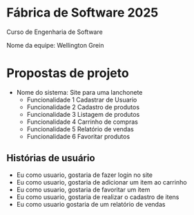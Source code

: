 # Fábrica de Software 2025

Curso de Engenharia de Software 

Nome da equipe: Wellington Grein
# Propostas de projeto

* Nome do sistema: Site para uma lanchonete
    * Funcionalidade 1 Cadastrar de Usuario
    * Funcionalidade 2 Cadastro de produtos
    * Funcionalidade 3 Listagem de produtos
    * Funcionalidade 4 Carrinho de compras
    * Funcionalidade 5 Relatório de vendas
    * Funcionalidade 6 Favoritar produtos
      
## Histórias de usuário
   * Eu como usuario, gostaria de fazer login no site
   * Eu como usuario, gostaria de adicionar um item ao carrinho
   * Eu como usuario, gostaria de favoritar um item
   * Eu como usuario, gostaria de realizar o cadastro de itens
   * Eu como usuario gostaria de um relatório de vendas
     
   


